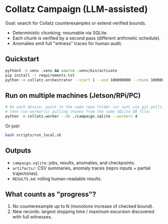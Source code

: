 # Collatz Campaign (LLM-assisted)

Goal: search for Collatz counterexamples or extend verified bounds.

- Deterministic chunking; resumable via SQLite.
- Each chunk is verified by a second pass (different arithmetic schedule).
- Anomalies emit full "witness" traces for human audit.

## Quickstart

```bash
python3 -m venv .venv && source .venv/bin/activate
pip install -r requirements.txt
python -m collatz.orchestrator --start 1 --end 100000000 --chunk 100000 --workers 4
```

## Run on multiple machines (Jetson/RPi/PC)

```bash
# On each device, point to the same repo folder (or sync via git pulls),
# then run worker(s) pulling chunks from the same SQLite DB file:
python -m collatz.worker --db ./campaign.sqlite --workers 4
```

Or just:

```bash
bash scripts/run_local.sh
```

## Outputs

- `campaign.sqlite`: jobs, results, anomalies, and checkpoints.
- `artifacts/`: CSV summaries, anomaly traces (repro inputs + partial trajectories).
- `RESULTS.md`: rolling human-readable results.

## What counts as "progress"?

1. No counterexample up to N (monotone increase of checked bound).
2. New records: largest stopping time / maximum excursion discovered with full witnesses.
